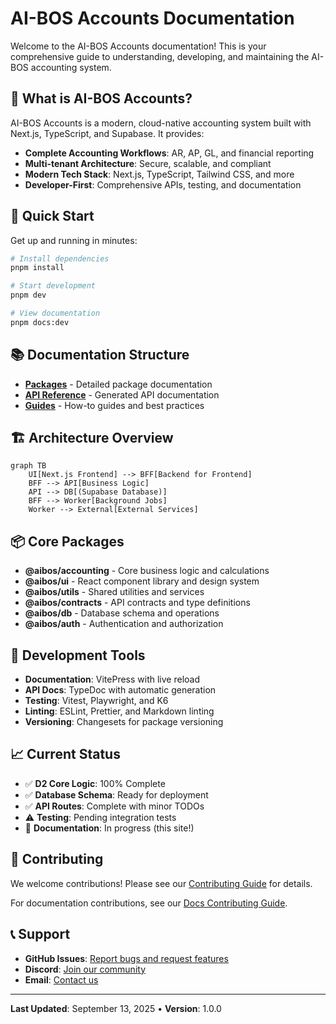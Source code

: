 # AI-BOS Accounts Documentation

Welcome to the AI-BOS Accounts documentation! This is your comprehensive guide to understanding,
developing, and maintaining the AI-BOS accounting system.

## 🎯 What is AI-BOS Accounts?

AI-BOS Accounts is a modern, cloud-native accounting system built with Next.js, TypeScript, and
Supabase. It provides:

- **Complete Accounting Workflows**: AR, AP, GL, and financial reporting
- **Multi-tenant Architecture**: Secure, scalable, and compliant
- **Modern Tech Stack**: Next.js, TypeScript, Tailwind CSS, and more
- **Developer-First**: Comprehensive APIs, testing, and documentation

## 🚀 Quick Start

Get up and running in minutes:

```bash
# Install dependencies
pnpm install

# Start development
pnpm dev

# View documentation
pnpm docs:dev
```

## 📚 Documentation Structure

- **[Packages](./packages/)** - Detailed package documentation
- **[API Reference](./api/)** - Generated API documentation
- **[Guides](./guides/)** - How-to guides and best practices

## 🏗️ Architecture Overview

```mermaid
graph TB
    UI[Next.js Frontend] --> BFF[Backend for Frontend]
    BFF --> API[Business Logic]
    API --> DB[(Supabase Database)]
    BFF --> Worker[Background Jobs]
    Worker --> External[External Services]
```

## 📦 Core Packages

- **@aibos/accounting** - Core business logic and calculations
- **@aibos/ui** - React component library and design system
- **@aibos/utils** - Shared utilities and services
- **@aibos/contracts** - API contracts and type definitions
- **@aibos/db** - Database schema and operations
- **@aibos/auth** - Authentication and authorization

## 🔧 Development Tools

- **Documentation**: VitePress with live reload
- **API Docs**: TypeDoc with automatic generation
- **Testing**: Vitest, Playwright, and K6
- **Linting**: ESLint, Prettier, and Markdown linting
- **Versioning**: Changesets for package versioning

## 📈 Current Status

- ✅ **D2 Core Logic**: 100% Complete
- ✅ **Database Schema**: Ready for deployment
- ✅ **API Routes**: Complete with minor TODOs
- ⚠️ **Testing**: Pending integration tests
- 🔄 **Documentation**: In progress (this site!)

## 🤝 Contributing

We welcome contributions! Please see our [Contributing Guide](./guides/contributing) for details.

For documentation contributions, see our [Docs Contributing Guide](./guides/how-to-contribute).

## 📞 Support

- **GitHub Issues**: [Report bugs and request features](https://github.com/aibos/accounts/issues)
- **Discord**: [Join our community](https://discord.gg/aibos)
- **Email**: [Contact us](mailto:support@aibos.com)

---

**Last Updated**: September 13, 2025 • **Version**: 1.0.0
